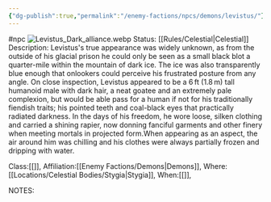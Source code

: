 ```yaml
---
{"dg-publish":true,"permalink":"/enemy-factions/npcs/demons/levistus/"}
---
```


#npc ![Levistus_Dark_alliance.webp](/img/user/Images/Levistus_Dark_alliance.webp)
Status: [[Rules/Celestial\|Celestial]]
Description:
Levistus's true appearance was widely unknown, as from the outside of his glacial prison he could only be seen as a small black blot a quarter-mile within the mountain of dark ice. The ice was also transparently blue enough that onlookers could perceive his frustrated posture from any angle. On close inspection, Levistus appeared to be a 6 ft (1.8 m) tall humanoid male with dark hair, a neat goatee and an extremely pale complexion, but would be able pass for a human if not for his traditionally fiendish traits; his pointed teeth and coal-black eyes that practically radiated darkness. In the days of his freedom, he wore loose, silken clothing and carried a shining rapier, now donning fanciful garments and other finery when meeting mortals in projected form.When appearing as an aspect, the air around him was chilling and his clothes were always partially frozen and dripping with water.

Class:[[]],
Affiliation:[[Enemy Factions/Demons\|Demons]],
Where:[[Locations/Celestial Bodies/Stygia\|Stygia]],
When:[[]],

NOTES:
